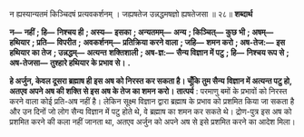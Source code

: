  

न ह्यस्यान्यतमं किञ्चिदषं प्रत्यवकर्शनम् । जह्यषतेज उन्नद्धमषज्ञो ह्यषतेजसा ॥ २८॥ **शब्दार्थ** 

**न—** **नहीं** **; हि—** **निश्चय ही** **; अस्य—** **इसका** **; अन्यतमम्—** **अन्य** **; किञ्चित्—** **कुछ भी** **; अषम्—** **हथियार** **; प्रति—** **विपरीत** **;** **अवकर्शनम्—** **प्रतिक्रिया करने वाला** **; जहि—** **शमन करो** **; अष-तेज:—** **इस हथियार का तेज** **; उन्नद्धम्—** **अत्यन्त** **शक्तिशाली** **; अष-ज्ञ:—** **सैन्य विज्ञान में पटु** **; हि—** **निश्चय रूप से** **; अष-तेजसा—** **तुश्हारे हथियार के प्रभाव से।** **.** 

**हे अर्जुन, केवल दूसरा ब्रह्माष ही इस अष को निरस्त कर सकता है। चूँकि तुम सैन्य** **विज्ञान में अत्यन्त पटु हो, अतएव अपने अष की शक्ति से इस अष के तेज का शमन** **करो।** **तात्पर्य** : परमाणु बमों के प्रभावों को निरस्त करने वाला कोई प्रति-अष नहीं है। लेकिन सूक्ष्म विज्ञान द्वारा ब्रह्माष के प्रभाव को प्रशमित किया जा सकता है और उन दिनों जो लोग सैन्य विज्ञान में पटु होते थे, वे ब्रह्माष का शमन कर सकते थे। द्रोण-पुत्र इस अष को प्रशमित करने की कला नहीं जानता था, अतएव अर्जुन को अपने अष से इसे प्रशमित करने का आदेश मिला। 